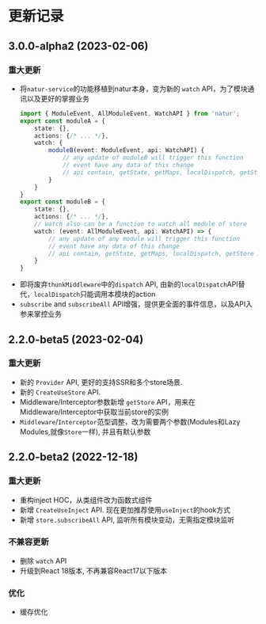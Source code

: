 # 更新记录


## 3.0.0-alpha2 (2023-02-06)

### 重大更新

- 将`natur-service`的功能移植到natur本身，变为新的 `watch` API，为了模块通讯以及更好的掌握业务
    ```ts
    import { ModuleEvent, AllModuleEvent, WatchAPI } from 'natur';
    export const moduleA = {
        state: {},
        actions: {/* ... */},
        watch: {
            moduleB(event: ModuleEvent, api: WatchAPI) {
                // any update of moduleB will trigger this function
                // event have any data of this change
                // api contain, getState, getMaps, localDispatch, getStore API etc.
            }
        }
    }
    export const moduleB = {
        state: {},
        actions: {/* ... */},
        // watch also can be a function to watch all module of store
        watch: (event: AllModuleEvent, api: WatchAPI) => { 
            // any update of any module will trigger this function
            // event have any data of this change
            // api contain, getState, getMaps, localDispatch, getStore API etc.
        }
    }
    ```
- 即将废弃`thunkMiddleware`中的`dispatch` API, 由新的`localDispatch`API替代，`localDispatch`只能调用本模块的action
- `subscribe` and `subscribeAll` API增强，提供更全面的事件信息，以及API入参来掌控业务

## 2.2.0-beta5 (2023-02-04)

### 重大更新

- 新的 `Provider` API, 更好的支持SSR和多个store场景.
- 新的 `CreateUseStore` API.
- Middleware/Interceptor参数新增 `getStore` API，用来在Middleware/Interceptor中获取当前store的实例
- `Middleware`/`Interceptor`范型调整，改为需要两个参数(Modules和Lazy Modules,就像`Store`一样), 并且有默认参数


## 2.2.0-beta2 (2022-12-18)

### 重大更新

- 重构inject HOC，从类组件改为函数式组件
- 新增 `CreateUseInject` API. 现在更加推荐使用`useInject`的hook方式
- 新增 `store.subscribeAll` API, 监听所有模块变动，无需指定模块监听

### 不兼容更新

- 删除 `watch` API
- 升级到React 18版本, 不再兼容React17以下版本

### 优化

- 缓存优化
